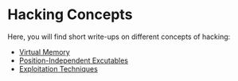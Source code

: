 # Hacking Concepts

Here, you will find short write-ups on different concepts of hacking:

- [Virtual Memory](virtual_memory)
- [Position-Independent Excutables](pie)
- [Exploitation Techniques](exploit_techniques)
